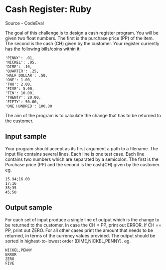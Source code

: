 Cash Register: Ruby
===============================================================================

Source - CodeEval

The goal of this challenge is to design a cash register program. You will be given two float numbers. The first is the purchase price (PP) of the item. The second is the cash (CH) given by the customer. Your register currently has the following bills/coins within it:

    'PENNY': .01,
    'NICKEL': .05,
    'DIME': .10,
    'QUARTER': .25,
    'HALF DOLLAR': .50,
    'ONE': 1.00,
    'TWO': 2.00,
    'FIVE': 5.00,
    'TEN': 10.00,
    'TWENTY': 20.00,
    'FIFTY': 50.00,
    'ONE HUNDRED': 100.00

The aim of the program is to calculate the change that has to be returned to the customer.

Input sample
-------------------------------------------------------------------------------

Your program should accept as its first argument a path to a filename. The input file contains several lines. Each line is one test case. Each line contains two numbers which are separated by a semicolon. The first is the Purchase price (PP) and the second is the cash(CH) given by the customer. eg.

    15.94;16.00
    17;16
    35;35
    45;50

Output sample
-------------------------------------------------------------------------------

For each set of input produce a single line of output which is the change to be returned to the customer. In case the CH < PP, print out ERROR. If CH == PP, print out ZERO. For all other cases print the amount that needs to be returned, in terms of the currency values provided. The output should be sorted in highest-to-lowest order (DIME,NICKEL,PENNY). eg.

    NICKEL,PENNY
    ERROR
    ZERO
    FIVE
